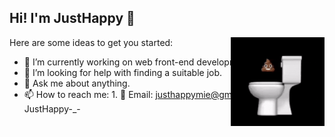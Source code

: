 ## Hi! I'm JustHappy 👋

<div style="position: relative;">

  <!-- 绝对定位的 GIF 动画 -->
  <img src="./shishi.gif" alt="GIF" style="position: absolute; top: 0; right: 0; width: 150px; height: auto;">

  <!-- 主要内容 -->
  Here are some ideas to get you started:

- 🔭 I’m currently working on web front-end development.
- 🤔 I’m looking for help with finding a suitable job.
- 💬 Ask me about anything.
- 📫 How to reach me:
      1. 📧 Email: [justhappymie@gmail.com](mailto:justhappymie@gmail.com)
      2. 📱 WeChat: JustHappy-_-

</div>
